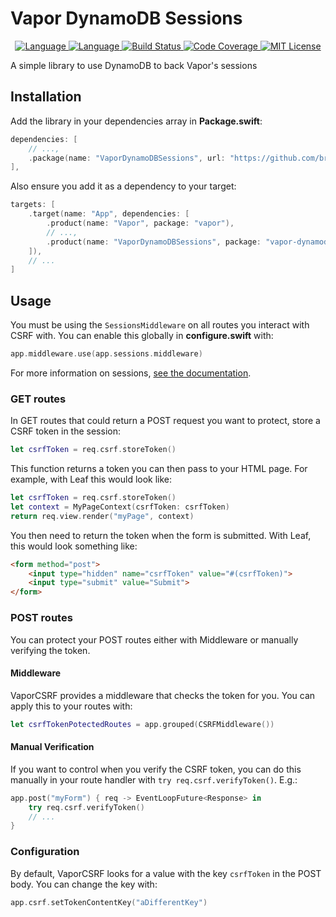 # Vapor DynamoDB Sessions

<p align="center">
    <a href="https://vapor.codes">
        <img src="http://img.shields.io/badge/Vapor-4-brightgreen.svg" alt="Language">
    </a>
    <a href="https://swift.org">
        <img src="http://img.shields.io/badge/Swift-5.2-brightgreen.svg" alt="Language">
    </a>
    <a href="https://github.com/brokenhandsio/vapor-dynamodb-sessions/actions">
         <img src="https://github.com/brokenhandsio/vapor-dynamodb-sessions/workflows/CI/badge.svg?branch=main" alt="Build Status">
    <a href="https://codecov.io/gh/brokenhandsio/vapor-dynamodb-sessions">
        <img src="https://codecov.io/gh/brokenhandsio/vapor-dynamodb-sessions/branch/main/graph/badge.svg" alt="Code Coverage">
    </a>
    <a href="https://raw.githubusercontent.com/brokenhandsio/vapor-dynamodb-sessions/main/LICENSE">
        <img src="https://img.shields.io/badge/license-MIT-blue.svg" alt="MIT License">
    </a>
</p>

A simple library to use DynamoDB to back Vapor's sessions

## Installation

Add the library in your dependencies array in **Package.swift**:

```swift
dependencies: [
    // ...,
    .package(name: "VaporDynamoDBSessions", url: "https://github.com/brokenhandsio/vapor-dynamodb-sessions.git", from: "1.0.0")
],
```

Also ensure you add it as a dependency to your target:

```swift
targets: [
    .target(name: "App", dependencies: [
        .product(name: "Vapor", package: "vapor"), 
        // ..., 
        .product(name: "VaporDynamoDBSessions", package: "vapor-dynamodb-sessions")
    ]),
    // ...
]
```

## Usage

You must be using the `SessionsMiddleware` on all routes you interact with CSRF with. You can enable this globally in **configure.swift** with:

```swift
app.middleware.use(app.sessions.middleware)
```

For more information on sessions, [see the documentation](https://docs.vapor.codes/4.0/sessions/).

### GET routes

In GET routes that could return a POST request you want to protect, store a CSRF token in the session:

```swift
let csrfToken = req.csrf.storeToken()
```

This function returns a token you can then pass to your HTML page. For example, with Leaf this would look like:

```swift
let csrfToken = req.csrf.storeToken()
let context = MyPageContext(csrfToken: csrfToken)
return req.view.render("myPage", context)
```

You then need to return the token when the form is submitted. With Leaf, this would look something like:

```html
<form method="post">
    <input type="hidden" name="csrfToken" value="#(csrfToken)">
    <input type="submit" value="Submit">
</form>
```

### POST routes

You can protect your POST routes either with Middleware or manually verifying the token.

#### Middleware

VaporCSRF provides a middleware that checks the token for you. You can apply this to your routes with:

```swift
let csrfTokenPotectedRoutes = app.grouped(CSRFMiddleware())
```

#### Manual Verification

If you want to control when you verify the CSRF token, you can do this manually in your route handler with `try req.csrf.verifyToken()`. E.g.:

```swift
app.post("myForm") { req -> EventLoopFuture<Response> in
    try req.csrf.verifyToken()
    // ...
}
```

### Configuration

By default, VaporCSRF looks for a value with the key `csrfToken` in the POST body. You can change the key with:

```swift
app.csrf.setTokenContentKey("aDifferentKey")
```